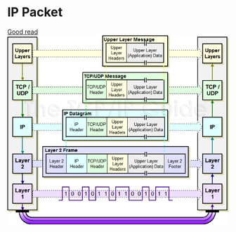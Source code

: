 # IP Packet
[Good read](http://www.tcpipguide.com/free/t_IPDatagramEncapsulation.htm)
![](img/ipencap.png)
